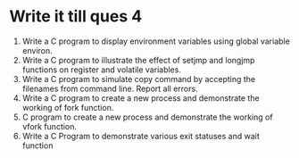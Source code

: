 # Write it till ques 4
1. Write a  C program to display environment variables using global variable environ.
2. Write a C program to illustrate the effect of setjmp and longjmp functions on register and volatile variables.
3. Write a  C program to simulate copy command by accepting the filenames from command line. Report all errors.
4. Write a C program to create a new process and demonstrate the working of fork function.
5. C program to create a new process and demonstrate the working of vfork function.
6. Write a C Program to demonstrate various exit statuses and wait function

